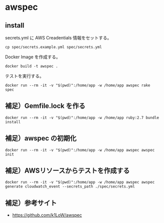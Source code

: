 # awspec

## install

secrets.yml に AWS Creadentials 情報をセットする。

```
cp spec/secrets.example.yml spec/secrets.yml
```

Docker Image を作成する。

```
docker build -t awspec .
```

テストを実行する。

```
docker run --rm -it -v "$(pwd)":/home/app -w /home/app awspec rake spec
```


## 補足）Gemfile.lock を作る

```
docker run --rm -it -v "$(pwd)":/home/app -w /home/app ruby:2.7 bundle install
```


## 補足）awspec の初期化


```
docker run --rm -it -v "$(pwd)":/home/app -w /home/app awspec awspec init
```


## 補足）AWSリソースからテストを作成する

```
docker run --rm -it -v "$(pwd)":/home/app -w /home/app awspec awspec generate cloudwatch_event --secrets_path ./spec/secrets.yml 
```


## 補足）参考サイト

- https://github.com/k1LoW/awspec
